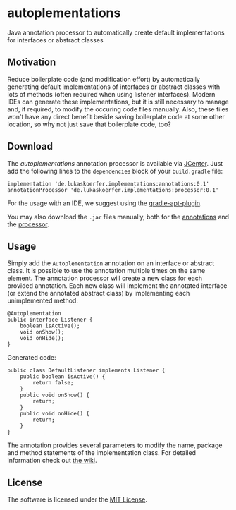 # autoplementations
Java annotation processor to automatically create default implementations for interfaces or abstract classes

## Motivation
Reduce boilerplate code (and modification effort) by automatically generating default implementations of interfaces or abstract classes with lots of methods (often required when using listener interfaces). Modern IDEs can generate these implementations, but it is still necessary to manage and, if required, to modify the occuring code files manually. Also, these files won't have any direct benefit beside saving boilerplate code at some other location, so why not just save that boilerplate code, too?

## Download
The *autoplementations* annotation processor is available via [JCenter](https://bintray.com/lukoerfer/maven-release-remote/de.lukaskoerfer.implementations). Just add the following lines to the `dependencies` block of your `build.gradle` file:

    implementation 'de.lukaskoerfer.implementations:annotations:0.1'
    annotationProcessor 'de.lukaskoerfer.implementations:processor:0.1'

For the usage with an IDE, we suggest using the [gradle-apt-plugin](https://github.com/tbroyer/gradle-apt-plugin).

You may also download the `.jar` files manually, both for the [annotations](https://bintray.com/lukoerfer/maven-release-remote/download_file?file_path=de%2Flukaskoerfer%2Fimplementations%2Fannotations%2F0.1%2Fannotations-0.1.jar) and the [processor](https://bintray.com/lukoerfer/maven-release-remote/download_file?file_path=de%2Flukaskoerfer%2Fimplementations%2Fprocessor%2F0.1%2Fprocessor-0.1.jar).

## Usage

Simply add the `Autoplementation` annotation on an interface or abstract class. It is possible to use the annotation multiple times on the same element. The annotation processor will create a new class for each provided annotation. Each new class will implement the annotated interface (or extend the annotated abstract class) by implementing each unimplemented method:

    @Autoplementation
    public interface Listener {
        boolean isActive();
        void onShow();
        void onHide();
    }
    
Generated code:

    public class DefaultListener implements Listener {
        public boolean isActive() {
            return false;
        }
        public void onShow() {
            return;
        }
        public void onHide() {
            return;
        }
    }
    
The annotation provides several parameters to modify the name, package and method statements of the implementation class. For detailed information check out [the wiki](https://github.com/lukoerfer/implementations/wiki/Usage).

## License

The software is licensed under the [MIT License](https://github.com/lukoerfer/implementations/blob/master/LICENSE).
